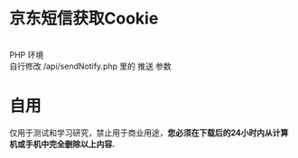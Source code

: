 # 京东短信获取Cookie

<br/>
PHP 环境
<br/>
自行修改 /api/sendNotify.php 里的 推送 参数

# 自用
仅用于测试和学习研究，禁止用于商业用途，**您必须在下载后的24小时内从计算机或手机中完全删除以上内容.**  </br>

